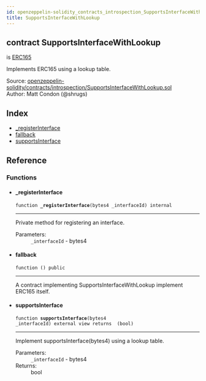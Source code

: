```yaml
---
id: openzeppelin-solidity_contracts_introspection_SupportsInterfaceWithLookup
title: SupportsInterfaceWithLookup
---
```


<div class="contract-doc"><div class="contract"><h2 class="contract-header"><span class="contract-kind">contract</span> SupportsInterfaceWithLookup</h2><p class="base-contracts"><span>is</span> <a href="openzeppelin-solidity_contracts_introspection_ERC165.html">ERC165</a></p><p class="description">Implements ERC165 using a lookup table.</p><div class="source">Source: <a href="git+https://github.com/2keynet/web3-alpha/blob/v0.0.3/contracts/openzeppelin-solidity/contracts/introspection/SupportsInterfaceWithLookup.sol" target="_blank">openzeppelin-solidity/contracts/introspection/SupportsInterfaceWithLookup.sol</a></div><div class="author">Author: Matt Condon (@shrugs)</div></div><div class="index"><h2>Index</h2><ul><li><a href="openzeppelin-solidity_contracts_introspection_SupportsInterfaceWithLookup.html#_registerInterface">_registerInterface</a></li><li><a href="openzeppelin-solidity_contracts_introspection_SupportsInterfaceWithLookup.html#">fallback</a></li><li><a href="openzeppelin-solidity_contracts_introspection_SupportsInterfaceWithLookup.html#supportsInterface">supportsInterface</a></li></ul></div><div class="reference"><h2>Reference</h2><div class="functions"><h3>Functions</h3><ul><li><div class="item function"><span id="_registerInterface" class="anchor-marker"></span><h4 class="name">_registerInterface</h4><div class="body"><code class="signature">function <strong>_registerInterface</strong><span>(bytes4 _interfaceId) </span><span>internal </span></code><hr/><div class="description"><p>Private method for registering an interface.</p></div><dl><dt><span class="label-parameters">Parameters:</span></dt><dd><div><code>_interfaceId</code> - bytes4</div></dd></dl></div></div></li><li><div class="item function"><span id="fallback" class="anchor-marker"></span><h4 class="name">fallback</h4><div class="body"><code class="signature">function <strong></strong><span>() </span><span>public </span></code><hr/><div class="description"><p>A contract implementing SupportsInterfaceWithLookup implement ERC165 itself.</p></div></div></div></li><li><div class="item function"><span id="supportsInterface" class="anchor-marker"></span><h4 class="name">supportsInterface</h4><div class="body"><code class="signature">function <strong>supportsInterface</strong><span>(bytes4 _interfaceId) </span><span>external </span><span>view </span><span>returns  (bool) </span></code><hr/><div class="description"><p>Implement supportsInterface(bytes4) using a lookup table.</p></div><dl><dt><span class="label-parameters">Parameters:</span></dt><dd><div><code>_interfaceId</code> - bytes4</div></dd><dt><span class="label-return">Returns:</span></dt><dd>bool</dd></dl></div></div></li></ul></div></div></div>
